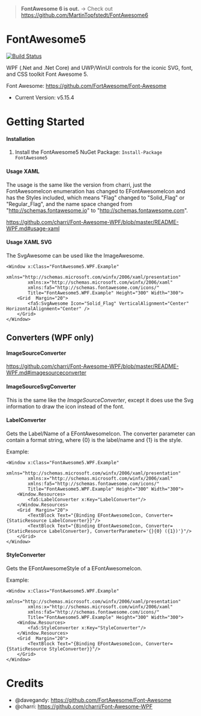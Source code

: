 
> **FontAwesome 6 is out.** ->  Check out https://github.com/MartinTopfstedt/FontAwesome6

# FontAwesome5

[![Build Status](https://dev.azure.com/codinion/FontAwesome5/_apis/build/status/MartinTopfstedt.FontAwesome5?branchName=master)](https://dev.azure.com/codinion/FontAwesome5/_build/latest?definitionId=11&branchName=master)

WPF (.Net and .Net Core) and UWP/WinUI controls for the iconic SVG, font, and CSS toolkit Font Awesome 5.

Font Awesome: https://github.com/FortAwesome/Font-Awesome

+ Current Version: v5.15.4

# Getting Started

#### Installation

1. Install the FontAwesome5 NuGet Package:  ```Install-Package FontAwesome5```


#### Usage XAML

The usage is the same like the version from charri, just the FontAwesomeIcon enumeration has changed to EFontAwesomeIcon and has the Styles included, which means "Flag" changed to "Solid_Flag" or "Regular_Flag", and the name space changed from "http://schemas.fontawesome.io" to "http://schemas.fontawesome.com".

https://github.com/charri/Font-Awesome-WPF/blob/master/README-WPF.md#usage-xaml



#### Usage XAML SVG

The SvgAwesome can be used like the ImageAwesome.

``` 
<Window x:Class="FontAwesome5.WPF.Example"
        xmlns="http://schemas.microsoft.com/winfx/2006/xaml/presentation"
        xmlns:x="http://schemas.microsoft.com/winfx/2006/xaml"
        xmlns:fa5="http://schemas.fontawesome.com/icons/"
        Title="FontAwesome5.WPF.Example" Height="300" Width="300">
    <Grid  Margin="20">
        <fa5:SvgAwesome Icon="Solid_Flag" VerticalAlignment="Center" HorizontalAlignment="Center" />
    </Grid>
</Window>
```

## Converters (WPF only)

#### ImageSourceConverter

https://github.com/charri/Font-Awesome-WPF/blob/master/README-WPF.md#imagesourceconverter

#### ImageSourceSvgConverter

This is the same like the *ImageSourceConverter*, except it does use the Svg information to draw the icon instead of the font.

#### LabelConverter

Gets the Label/Name of a EFontAwesomeIcon. The converter parameter can contain a format string, where {0} is the label/name and {1} is the style.

Example:
```
<Window x:Class="FontAwesome5.WPF.Example"
        xmlns="http://schemas.microsoft.com/winfx/2006/xaml/presentation"
        xmlns:x="http://schemas.microsoft.com/winfx/2006/xaml"
        xmlns:fa5="http://schemas.fontawesome.com/icons/"
        Title="FontAwesome5.WPF.Example" Height="300" Width="300">
    <Window.Resources>
        <fa5:LabelConverter x:Key="LabelConverter"/>
    </Window.Resources>
    <Grid  Margin="20">        
        <TextBlock Text="{Binding EFontAwesomeIcon, Converter={StaticResource LabelConverter}}"/>                
        <TextBlock Text="{Binding EFontAwesomeIcon, Converter={StaticResource LabelConverter}, ConverterParameter='{}{0} ({1})'}"/>
    </Grid>
</Window>
```

#### StyleConverter

Gets the EFontAwesomeStyle of a EFontAwesomeIcon.

Example:
```
<Window x:Class="FontAwesome5.WPF.Example"
        xmlns="http://schemas.microsoft.com/winfx/2006/xaml/presentation"
        xmlns:x="http://schemas.microsoft.com/winfx/2006/xaml"
        xmlns:fa5="http://schemas.fontawesome.com/icons/"
        Title="FontAwesome5.WPF.Example" Height="300" Width="300">
    <Window.Resources>
        <fa5:StyleConverter x:Key="StyleConverter"/>
    </Window.Resources>
    <Grid  Margin="20">        
        <TextBlock Text="{Binding EFontAwesomeIcon, Converter={StaticResource StyleConverter}}"/>                
    </Grid>
</Window>
```

# Credits

* @davegandy: https://github.com/FortAwesome/Font-Awesome
* @charri: https://github.com/charri/Font-Awesome-WPF
